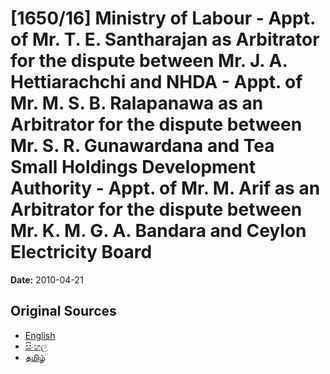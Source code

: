 # [1650/16] Ministry of Labour  - Appt. of Mr. T. E. Santharajan as Arbitrator for the dispute between Mr. J. A. Hettiarachchi and NHDA - Appt. of Mr. M. S. B. Ralapanawa as an Arbitrator for the dispute between Mr. S. R. Gunawardana and Tea Small Holdings Development Authority - Appt. of Mr. M. Arif as an Arbitrator for the dispute between Mr. K. M. G. A. Bandara and Ceylon Electricity Board

**Date:** 2010-04-21

## Original Sources

- [English](https://documents.gov.lk/view/extra-gazettes/2010/4/1650-16_E.pdf)
- [සිංහල](https://documents.gov.lk/view/extra-gazettes/2010/4/1650-16_S.pdf)
- [தமிழ்](https://documents.gov.lk/view/extra-gazettes/2010/4/1650-16_T.pdf)
